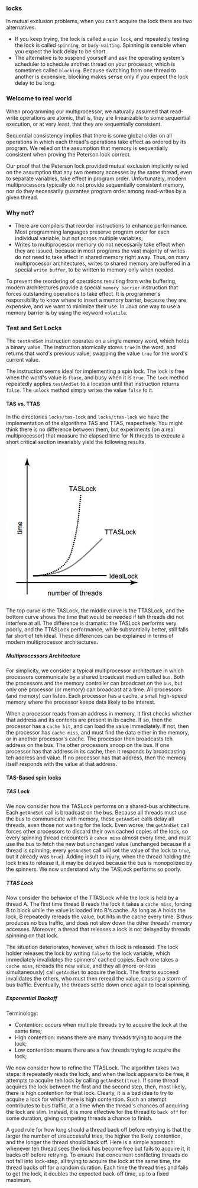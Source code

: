 ### locks

In mutual exclusion problems, when you can't acquire the lock there are two alternatives.

- If you keep trying, the lock is called a `spin lock`, and repeatedly testing the lock is called `spinning`, or `busy-waiting`. Spinning is sensible when you expect the lock delay to be short.
- The alternative is to suspend yourself and ask the operating system's scheduler to schedule another thread on your processor, which is sometimes called `blocking`. Because switching from one thread to another is expensive, blocking makes sense only if you expect the lock delay to be long.

### Welcome to real world

When programming our multiprocessor, we naturally assumed that read-write operations are atomic, that is, they are linearizable to some sequential execution, or at very least, that they are sequentially consistent.

Sequential consistency implies that there is some global order on all operations in which each thread's operations take effect as ordered by its program.  We relied on the assumption that memory is sequentially consistent when proving the Peterson lock correct.

Our proof that the Peterson lock provided mutual exclusion implicitly relied on the assumption that any two memory accesses by the same thread, even to separate variables, take effect in program order. Unfortunately, modern multiprocessors typically do not provide sequentially consistent memory, nor do they necessarily guarantee program order among read-writes by a given thread.

### Why not?

- There are compilers that reorder instructions to enhance performance. Most programming languages preserve program order for each individual variable, but not across multiple variables;
- Writes to multiprocessor memory do not necessarily take effect when they are issued, because in most programs the vast majority of writes do not need to take effect in shared memory right away. Thus, on many multiprocessor architectures, writes to shared memory are buffered in a special `write buffer`, to be written to memory only when needed.

To prevent the reordering of operations resulting from write buffering, modern architectures provide a special `memory barrier` instruction that forces outstanding operations to take effect. It is programmer's responsibility to know where to insert a memory barrier, because they are expensive, and we want to minimize their use. In Java one way to use a memory barrier is by using the keyword `volatile`.

### Test and Set Locks

The `testAndSet` instruction operates on a single memory word, which holds a binary value. The instruction atomically stores `true` in the word, and returns that word's previous value, swapping the value `true` for the word's current value.

The instruction seems ideal for implementing a spin lock. The lock is free when the word's value is `flase`, and busy when it is `true`. The `lock` method repeatedly applies `testAndSet` to a location until that instruction returns `false`. The `unlock` method simply writes the value `false` to it.

#### TAS vs. TTAS

In the directories `locks/tas-lock` and `locks/ttas-lock` we have the implementation of the algorithms TAS and TTAS, respectively. You might think there is no difference between them, but experiments (on a real multiprocessor) that measure the elapsed time for N threads to execute a short critical section invariably yield the following results.

![TAS vs. TTAS](./tas_ttas.png)

The top curve is the TASLock, the middle curve is the TTASLock, and the bottom curve shows the time that would be needed if teh threads did not interfere at all. The difference is dramatic: the TASLock performs very poorly, and the TTASLock performance, while substantially better, still falls far short of teh ideal. These differences can be explained in terms of modern multiprocessor architectures.

##### Multiprocessors Architecture

For simplicity, we consider a typical multiprocessor architecture in which processors communicate by a shared broadcast medium called `bus`. Both the processors and the memory controller can broadcast on the `bus`, but only one processor (or memory) can broadcast at a time. All processors (and memory) can listen. Each processor has a cache, a small high-speed memory where the processor keeps data likely to be interest.

When a processor reads from an address in memory, it first checks whether that address and its contents are present in its cache. If so, then the processor has a `cache hit`, and can load the value immediately. If not, then the processor has `cache miss`, and must find the data either in the memory, or in another processor's cache. The processor then broadcasts teh address on the bus. The other processors snoop on the bus. If one processor has that address in its cache, then it responds by broadcasting teh address and value. If no processor has that address, then the memory itself responds with the value at that address.

#### TAS-Based spin locks

##### TAS Lock

We now consider how the TASLock performs on a shared-bus architecture. Each `getAndSet` call is broadcast on the bus. Because all threads must use the bus to communicate with memory, these `getAndSet` calls delay all threads, even those not waiting for the lock. Even worse, the `getAndSet` call forces other processors to discard their own cached copies of the lock, so every spinning thread encounters a `cahce miss` almost every time, and must use the bus to fetch the new but unchanged value (unchanged because if a thread is spinning, every `getAndSet` call will set the value of the lock to `true`, but it already was `true`). Adding insult to injury, when the thread holding the lock tries to release it, it may be delayed because the bus is monopolized by the spinners. We now understand why the TASLock performs so poorly.

##### TTAS Lock

Now consider the behavior of the TTASLock while the lock is held by a thread A. The first time thread B reads the lock it takes a `cache miss`, forcing B to block while the value is loaded into B's cache. As long as A holds the lock, B repeatedly rereads the value, but hits in the cache every time. B thus produces no bus traffic, and does not slow down the other threads' memory accesses. Moreover, a thread that releases a lock is not delayed by threads spinning on that lock.

The situation deteriorates, however, when th lock is released. The lock holder releases the lock by writing `false` to the lock variable, which immediately invalidates the spinners' cached copies. Each one takes a `cache miss`, rereads the new value, and they all (more-or-less simultaneously) call `getAndSet` to acquire the lock. The first to succeed invalidates the others, who must then reread the value, causing a storm of bus traffic. Eventually, the threads settle down once again to local spinning. 

##### Exponential Backoff

Terminology:

- Contention: occurs when multiple threads try to acquire the lock at the same time;
- High contention: means there are many threads trying to acquire the lock;
- Low contention: means there are a few threads trying to acquire the lock;

We now consider how to refine the TTASLock. The algorithm takes two steps: it repeatedly reads the lock, and when the lock appears to be free, it attempts to acquire teh lock by calling `getAndSet(true)`. If some thread acquires the lock between the first and the second step, then, most likely, there is high contention for that lock. Clearly, it is a bad idea to try to acquire a lock for which there is high contention. Such an attempt contributes to bus traffic, at a time when the thread's chances of acquiring the lock are slim. Instead, it is more effective for the thread to `back off` for some duration, giving competing threads a chance to finish.

A good rule for how long should a thread back off before retrying is that the larger the number of unsuccessful tries, the higher the likely contention, and the longer the thread should back off. Here is a simple approach: whenever teh thread sees the lock has become free but fails to acquire it, it backs off before retrying. To ensure that concurrent conflicting threads do not fall into lock-step, all trying to acquire the lock at the same time, the thread backs off for a random duration. Each time the thread tries and fails to get the lock, it doubles the expected back-off time, up to a fixed maximum.
